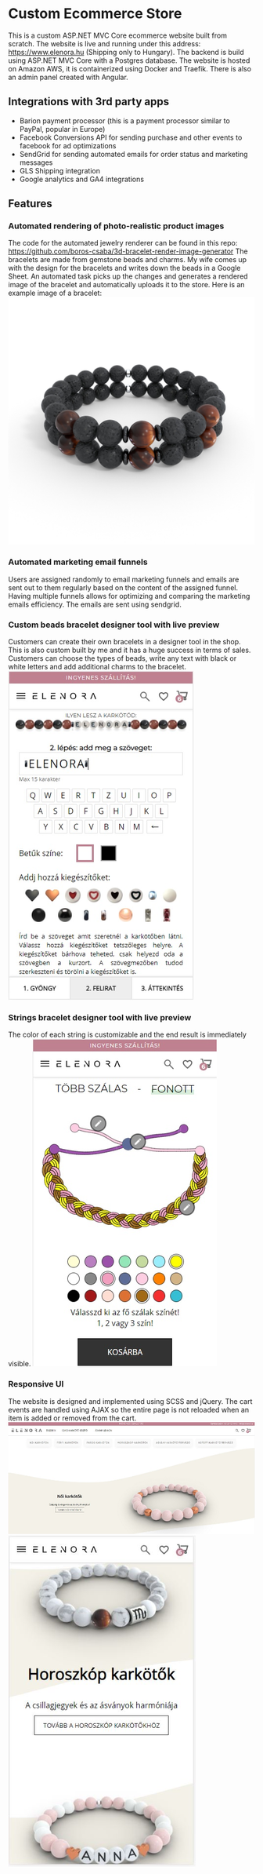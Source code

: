 # Custom Ecommerce Store
This is a custom ASP.NET MVC Core ecommerce website built from scratch. The website is live and running under this address: https://www.elenora.hu (Shipping only to Hungary). The backend is build using ASP.NET MVC Core with a Postgres database. The website is hosted on Amazon AWS, it is containerized using Docker and Traefik. There is also an admin panel created with Angular. 

## Integrations with 3rd party apps
 - Barion payment processor (this is a payment processor similar to PayPal, popular in Europe)
 - Facebook Conversions API for sending purchase and other events to facebook for ad optimizations
 - SendGrid for sending automated emails for order status and marketing messages
 - GLS Shipping integration
 - Google analytics and GA4 integrations

## Features
### Automated rendering of photo-realistic product images
The code for the automated jewelry renderer can be found in this repo: https://github.com/boros-csaba/3d-bracelet-render-image-generator
The bracelets are made from gemstone beads and charms. My wife comes up with the design for the bracelets and writes down the beads in a Google Sheet. An automated task picks up the changes and generates a rendered image of the bracelet and automatically uploads it to the store. Here is an example image of a bracelet:
![Bracelet](examples/bracelet.jpg)
### Automated marketing email funnels
Users are assigned randomly to email marketing funnels and emails are sent out to them regularly based on the content of the assigned funnel. Having multiple funnels allows for optimizing and comparing the marketing emails efficiency. The emails are sent using sendgrid. 
### Custom beads bracelet designer tool with live preview
Customers can create their own bracelets in a designer tool in the shop. This is also custom built by me and it has a huge success in terms of sales. Customers can choose the types of beads, write any text with black or white letters and add additional charms to the bracelet.
![Bracelet designer](examples/name-bracelets.jpg)
### Strings bracelet designer tool with live preview
The color of each string is customizable and the end result is immediately visible.
![String bracelet](examples/string-bracelets.jpg)
### Responsive UI
The website is designed and implemented using SCSS and jQuery. The cart events are handled using AJAX so the entire page is not reloaded when an item is added or removed from the cart.
![Desktop](examples/website.jpg)
![Mobile](examples/mobile.JPG)

